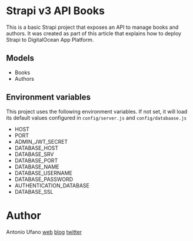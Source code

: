 # Strapi v3 API Books

This is a basic Strapi project that exposes an API to manage books and authors.
It was created as part of this article that explains how to deploy Strapi to DigitalOcean App Platform.

## Models

- Books
- Authors

## Environment variables

This project uses the following environment variables. If not set, it will load its default values configured in `config/server.js` and `config/databaase.js`

- HOST
- PORT
- ADMIN_JWT_SECRET
- DATABASE_HOST
- DATABASE_SRV
- DATABASE_PORT
- DATABASE_NAME
- DATABASE_USERNAME
- DATABASE_PASSWORD
- AUTHENTICATION_DATABASE
- DATABASE_SSL

# Author

Antonio Ufano
[web](https://antonioufano.com)
[blog](https://antonioufano.com/blog)
[twitter](https://twitter.com/uf4no)
